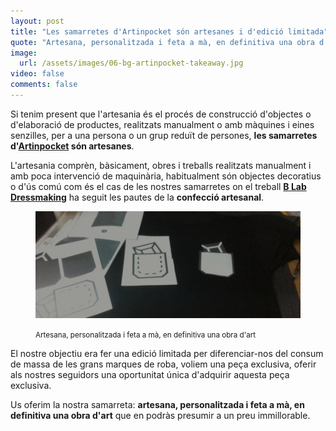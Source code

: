 ```yaml
---
layout: post
title: "Les samarretes d'Artinpocket són artesanes i d'edició limitada"
quote: "Artesana, personalitzada i feta a mà, en definitiva una obra d'art"
image: 
  url: /assets/images/06-bg-artinpocket-takeaway.jpg
video: false
comments: false
---
```


Si tenim present que l'artesania és el procés de construcció d'objectes o d'elaboració de productes, realitzats manualment o amb màquines i eines senzilles, per a una persona o un grup reduït de persones, **les samarretes d'[Artinpocket](http://www.artinpocket.cat/) són artesanes**. 

L'artesania comprèn, bàsicament, obres i treballs realitzats manualment i amb poca intervenció de maquinària, habitualment són objectes decoratius o d'ús comú com és el cas de les nostres samarretes on el treball **[B Lab Dressmaking](/el-projecte/)** ha seguit les pautes de la **confecció artesanal**.

<figure class="text-center">
    <img src="/assets/images/06-bg-artinpocket-takeaway-detail.jpg">
    <figcaption>
        <p><small>Artesana, personalitzada i feta a mà, en definitiva una obra d'art</small></p>
    </figcaption>
</figure>  

El nostre objectiu era fer una edició limitada per diferenciar-nos del consum de massa de les grans marques de roba, voliem una peça exclusiva, oferir als nostres seguidors una oportunitat única d'adquirir aquesta peça exclusiva. 

Us oferim la nostra samarreta: **artesana, personalitzada i feta a mà, en definitiva una obra d'art** que en podràs presumir a un preu immillorable. 